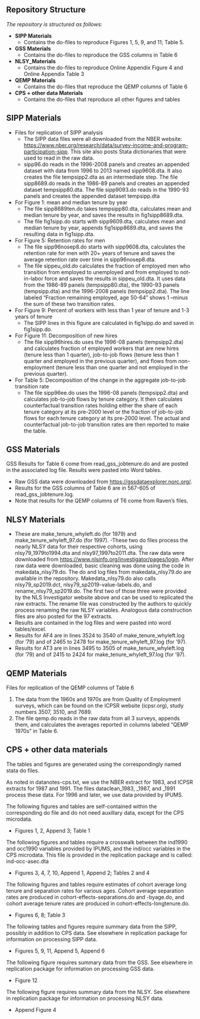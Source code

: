 ﻿## Repository Structure

*The repository is structured as follows:*

- **SIPP Materials**
  - Contains the do-files to reproduce Figures 1, 5, 9, and 11; Table 5. 
- **GSS Materials**
  - Contains the do-files to reproduce the GSS columns in Table 6
- **NLSY_Materials**
  - Contains the do-files to reproduce Online Appendix Figure 4 and Online Appendix Table 3
- **QEMP Materials**
  - Contains the do-files that reproduce the QEMP columns of Table 6
- **CPS + other data Materials**
  - Contains the do-files that reproduce all other figures and tables

## SIPP Materials

- Files for replication of SIPP analysis
  - The SIPP data files were all downloaded from the NBER website: https://www.nber.org/research/data/survey-income-and-program-participation-sipp.  This site also posts Stata dictionaries that were used to read in the raw data.
  - sipp96.do reads in the 1996-2008 panels and creates an appended dataset with data from 1996 to 2013 named sipp9608.dta.  It also creates the file tempsipp2.dta as an intermediate step.  The file sipp8689.do reads in the 1986-89 panels and creates an appended dataset tempsipp80.dta.  The file sipp9093.do reads in the 1990-93 panels and creates the appended dataset tempsipp.dta
- For Figure 1: mean and median tenure by year
  - The file sipp8689ten.do takes tempsipp80.dta, calculates mean and median tenure by year, and saves the results in fig1sipp8689.dta.
  - The file fig1sipp.do starts with sipp9609.dta, calculates mean and median tenure by year, appends fig1sipp8689.dta, and saves the resulting data in fig1sipp.dta.
- For Figure 5: Retention rates for men
  - The file sipp96nosep8.do starts with sipp9608.dta, calculates the retention rate for men with 20+ years of tenure and saves the average retention rate over time in sipp96nosep8.dta.
  - The file sippeu_old.do calculates the fraction of employed men who transition from employed to unemployed and from employed to not-in-labor force and saves the results in sippeu_old.dta.  It uses data from the 1986-89 panels (tempsipp80.dta), the 1990-93 panels (tempsipp.dta) and the 1996-2008 panels (tempsipp2.dta).  The line labeled “Fraction remaining employed, age 50-64” shows 1 –minus the sum of these two transition rates.
- For Figure 9: Percent of workers with less than 1 year of tenure and 1-3 years of tenure
  - The SIPP lines in this figure are calculated in fig1sipp.do and saved in fig1sipp.do.
- For Figure 11: Decomposition of new hires
  - The file sipp96hires.do uses the 1996-08 panels (tempsipp2.dta) and calculates fraction of employed workers that are new hires (tenure less than 1 quarter), job-to-job flows (tenure less than 1 quarter and employed in the previous quarter), and flows from non-employment (tenure less than one quarter and not employed in the previous quarter). 
- For Table 5: Decomposition of the change in the aggregate job-to-job transition rate
  - The file sipp96ee.do uses the 1996-08 panels (tempsipp2.dta) and calculates job-to-job flows by tenure category.  It then calculates counterfactual transition rates holding either the share of each tenure category at its pre-2000 level or the fraction of job-to-job flows for each tenure category at its pre-2000 level.  The actual and counterfactual job-to-job transition rates are then reported to make the table.


## GSS Materials

GSS Results for Table 6 come from read_gss_jobtenure.do and are posted in the associated log file. Results were pasted into Word tables.
- Raw GSS data were downloaded from https://gssdataexplorer.norc.org/. 
- Results for the GSS columns of Table 6 are in 567-605 of read_gss_jobtenure.log.
- Note that results for the QEMP columns of T6 come from Raven’s files. 


## NLSY Materials 

- These are make_tenure_whyleft.do (for 1979) and make_tenure_whyleft_97.do (for 1997).
-These two do files process the nearly NLSY data for their respective cohorts, using nlsy79_1979to1994.dta and nlsy97_1997to2011.dta. The raw data were downloaded from https://www.nlsinfo.org/investigator/pages/login. After raw data were downloaded, basic cleaning was done using the code in makedata_nlsy79.do. The do and log files from makedata_nlsy79.do are available in the repository. Makedata_nlsy79.do also calls nlsy79_sp2019.dct, nlsy79_sp2019-value-labels.do, and rename_nlsy79_sp2019.do. The first two of those three were provided by the NLS Investigator website above and can be used to replicated the raw extracts. The rename file was constructed by the authors to quickly process renaming the raw NLSY variables. Analogous data construction files are also posted for the 97 extracts. 
- Results are contained in the log files and were pasted into word tables/excel.
- Results for AF4 are in lines 3524 to 3540 of make_tenure_whyleft.log (for ’79) and of 2465 to 2478 for make_tenure_whyleft_97.log (for ’97).
- Results for AT3 are in lines 3495 to 3505 of make_tenure_whyleft.log (for ’79) and of 2415 to 2424 for make_tenure_whyleft_97.log (for ’97). 


## QEMP Materials

Files for replication of the QEMP columns of Table 6
1.	The data from the 1960s and 1970s are from Quality of Employment surveys, which can be found on the ICPSR website (icpsr.org), study numbers 3507, 3510, and 7689.
2.	The file qemp.do reads in the raw data from all 3 surveys, appends them, and calculates the averages reported in columns labeled “QEMP 1970s” in Table 6.


## CPS + other data materials ##

The tables and figures are generated using the correspondingly named stata do files. 

As noted in datanotes-cps.txt, we use the NBER extract for 1983, and ICPSR extracts for 1987 and 1991.  The files dataclean_1983, _1987, and _1991 process these data.  For 1996 and later, we use data provided by IPUMS.

The following figures and tables are self-contained within the corresponding do file and do not need auxillary data, except for the CPS microdata.

- Figures 1, 2, Append 3; Table 1

The following figures and tables require a crosswalk between the ind1990 and occ1990 variables provided by IPUMS, and the ind/occ variables in the CPS microdata. This file is provided in the replication package and is called: ind-occ-asec.dta 

- Figures 3, 4, 7, 10, Append 1, Append 2; Tables 2 and 4

The following figures and tables require estimates of cohort average long tenure and separation rates for various ages. Cohort average separation rates are produced in cohort-effects-separations.do and -byage.do, and cohort average tenure rates are produced in cohort-effects-longtenure.do.   

- Figures 6, 8; Table 3

The following tables and figures require summary data from the SIPP, possibly in addition to CPS data.  See elsewhere in replication package for information on processing SIPP data.

- Figures 5, 9, 11, Append 5, Append 6

The following figure requires summary data from the GSS.  See elsewhere in replication package for information on processing GSS data.

- Figure 12

The following figure requires summary data from the NLSY.  See elsewhere in replication package for information on processing NLSY data.

- Append Figure 4

